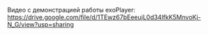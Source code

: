 Видео с демонстрацией работы exoPlayer:
https://drive.google.com/file/d/1TEwz67bEeeujL0d34lfkK5MnvoKj-N_G/view?usp=sharing
